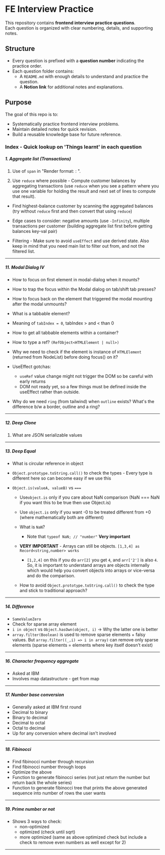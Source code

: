 # FE Interview Practice

This repository contains **frontend interview practice questions**.  
Each question is organized with clear numbering, details, and supporting notes.

## Structure

- Every question is prefixed with a **question number** indicating the practice order.
- Each question folder contains:
  - A `README.md` with enough details to understand and practice the question.
  - A **Notion link** for additional notes and explanations.

## Purpose

The goal of this repo is to:

- Systematically practice frontend interview problems.
- Maintain detailed notes for quick revision.
- Build a reusable knowledge base for future reference.

### Index - Quick lookup on 'Things learnt' in each question

##### 1. Aggregate list (Transactions)

1. Use of `span` in "Render format: <Customer Name>: <Amount>".

2. Use `reduce` where possible - Compute customer balances by aggregating transactions (use `reduce` when you see a pattern where you use one variable for holding the result and next set of lines to compute that result).

- Find highest-balance customer by scanning the aggregated balances (try without `reduce` first and then convert that using `reduce`)

- Edge cases to consider: negative amounts (use `-Infinity`), multiple transactions per customer (building aggregate list first before getting balances key-val pair)

- Filtering - Make sure to avoid `useEffect` and use derived state. Also keep in mind that you need main list to filter out from, and not the filtered list.

---

##### 11. Modal Dialog IV

- How to focus on first element in modal-dialog when it mounts?

- How to trap the focus within the Modal dialog on tab/shift tab presses?

- How to focus back on the element that triggered the modal mounting after the modal unmounts?

- What is a tabbable element?
- Meaning of `tabIndex = 0`, tabIndex > and < than 0
- How to get all tabbable elements within a container?

- How to type a ref? `(RefObject<HTMLElement | null>)`
- Why we need to check if the element is instance of `HTMLElement` (returned from NodeList) before doing focus() on it?

- UseEffect gotchas:

  - `useRef` value change might not trigger the DOM so be careful with early returns
  - DOM not ready yet, so a few things must be defined inside the useEffect rather than outside.

- Why do we need `ring` (from tailwind) when `outline` exists? What's the difference b/w a border, outline and a ring?

---

##### 12. Deep Clone

1. What are JSON serializable values

---

##### 13. Deep Equal

- What is circular reference in object

- `Object.prototype.toString.call()` to check the types - Every type is different here so can become easy if we use this

- `Object.is(valueA, valueB)` vs `===`

  - Use`object.is` only if you care about NaN comparison (NaN === NaN if you want this to be true then use Object.is)

  - Use `object.is` only if you want -0 to be treated different from +0 (where mathematically both are different)

  - What is `NaN`?

    - Note that `typeof NaN; // "number"` **Very important**

  - **VERY IMPORTANT** - Arrays can still be objects. `[1,3,4] as Record<string,number> works`

    - `[1,2,4]` on this if you do `arr[2]` you get `4`, and `arr['2']` is also `4`. So, it is important to understand arrays are objects internally which would help you convert objects into arrays or vice-versa and do the comparison.

  - How to avoid `Object.prototype.toString.call()` to check the type and stick to traditional approach?

---

##### 14. Difference

- `SameValueZero`
- Check for sparse array element
- `i in object` vs `Object.hasOwn(object, i)` -> Why the latter one is better
- `array.filter(Boolean)` is used to remove sparse elements + falsy values. But `array.filter((_,i) => i in array)` can remove only sparse elements (sparse elements = elements where key itself doesn't exist)

---

##### 16. Character frequency aggregate

- Asked at IBM
- Involves map datastructure - get from map

---

##### 17. Number base conversion

- Generally asked at IBM first round
- Decimal to binary
- Binary to decimal
- Decimal to octal
- Octal to decimal
- Up for any conversion where decimal isn't involved

---

##### 18. Fibinocci

- Find fibinocci number through recursion
- Find fibinocci number through loops
- Optimize the above
- Function to generate fibinocci series (not just return the number but return back the whole series)
- Function to generate fibinocci tree that prints the above generated sequence into number of rows the user wants

---

##### 19. Prime number or not

- Shows 3 ways to check:
  - non-optimized
  - optimized (check until sqrt)
  - more optimized (same as above optimized check but include a check to remove even numbers as well except for 2)

---
